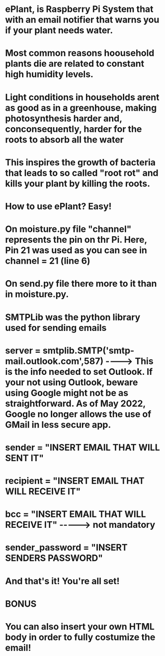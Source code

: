 # ePlant, is Raspberry Pi System that with an email notifier that warns you if your plant needs water.
# Most common reasons hoousehold plants die are related to constant high humidity levels.
# Light conditions in households arent as good as in a greenhouse, making photosynthesis harder and, conconsequently, harder for the roots to absorb all the water
# This inspires the growth of bacteria that leads to so called "root rot" and kills your plant by killing the roots.
# How to use ePlant? Easy!
# On moisture.py file "channel" represents the pin on thr Pi. Here, Pin 21 was used as you can see in channel = 21 (line 6)
# On send.py file there more to it than in moisture.py.
# SMTPLib was the python library used for sending emails
# server = smtplib.SMTP('smtp-mail.outlook.com',587) ----> This is the info needed to set Outlook. If your not using Outlook, beware using Google might not be as straightforward. As of May 2022, Google no longer allows the use of GMail in less secure app.  
# sender = "INSERT EMAIL THAT WILL SENT IT"
# recipient = "INSERT EMAIL THAT WILL RECEIVE IT"
# bcc = "INSERT EMAIL THAT WILL RECEIVE IT" -----> not mandatory 
# sender_password = "INSERT SENDERS PASSWORD"
# And that's it! You're all set!
#
# BONUS
# You can also insert your own HTML body in order to fully costumize the email!
